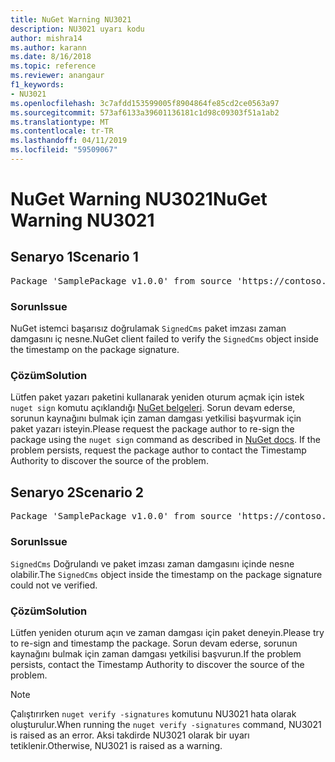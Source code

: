 ```yaml
---
title: NuGet Warning NU3021
description: NU3021 uyarı kodu
author: mishra14
ms.author: karann
ms.date: 8/16/2018
ms.topic: reference
ms.reviewer: anangaur
f1_keywords:
- NU3021
ms.openlocfilehash: 3c7afdd153599005f8904864fe85cd2ce0563a97
ms.sourcegitcommit: 573af6133a39601136181c1d98c09303f51a1ab2
ms.translationtype: MT
ms.contentlocale: tr-TR
ms.lasthandoff: 04/11/2019
ms.locfileid: "59509067"
---
```

# <a name="nuget-warning-nu3021"></a><span data-ttu-id="a3d00-103">NuGet Warning NU3021</span><span class="sxs-lookup"><span data-stu-id="a3d00-103">NuGet Warning NU3021</span></span>

## <a name="scenario-1"></a><span data-ttu-id="a3d00-104">Senaryo 1</span><span class="sxs-lookup"><span data-stu-id="a3d00-104">Scenario 1</span></span>

<pre>Package 'SamplePackage v1.0.0' from source 'https://contoso.com/index.json': The primary signature's timestamp signature validation failed.</pre>

### <a name="issue"></a><span data-ttu-id="a3d00-105">Sorun</span><span class="sxs-lookup"><span data-stu-id="a3d00-105">Issue</span></span>

<span data-ttu-id="a3d00-106">NuGet istemci başarısız doğrulamak `SignedCms` paket imzası zaman damgasını iç nesne.</span><span class="sxs-lookup"><span data-stu-id="a3d00-106">NuGet client failed to verify the `SignedCms` object inside the timestamp on the package signature.</span></span>


### <a name="solution"></a><span data-ttu-id="a3d00-107">Çözüm</span><span class="sxs-lookup"><span data-stu-id="a3d00-107">Solution</span></span>

<span data-ttu-id="a3d00-108">Lütfen paket yazarı paketini kullanarak yeniden oturum açmak için istek `nuget sign` komutu açıklandığı [NuGet belgeleri](https://docs.microsoft.com/en-us/nuget/create-packages/sign-a-package). Sorun devam ederse, sorunun kaynağını bulmak için zaman damgası yetkilisi başvurmak için paket yazarı isteyin.</span><span class="sxs-lookup"><span data-stu-id="a3d00-108">Please request the package author to re-sign the package using the `nuget sign` command as described in [NuGet docs](https://docs.microsoft.com/en-us/nuget/create-packages/sign-a-package). If the problem persists, request the package author to contact the Timestamp Authority to discover the source of the problem.</span></span>



## <a name="scenario-2"></a><span data-ttu-id="a3d00-109">Senaryo 2</span><span class="sxs-lookup"><span data-stu-id="a3d00-109">Scenario 2</span></span>

<pre>Package 'SamplePackage v1.0.0' from source 'https://contoso.com/index.json': The timestamp signature validation failed.</pre>

### <a name="issue"></a><span data-ttu-id="a3d00-110">Sorun</span><span class="sxs-lookup"><span data-stu-id="a3d00-110">Issue</span></span>

<span data-ttu-id="a3d00-111">`SignedCms` Doğrulandı ve paket imzası zaman damgasını içinde nesne olabilir.</span><span class="sxs-lookup"><span data-stu-id="a3d00-111">The `SignedCms` object inside the timestamp on the package signature could not ve verified.</span></span>


### <a name="solution"></a><span data-ttu-id="a3d00-112">Çözüm</span><span class="sxs-lookup"><span data-stu-id="a3d00-112">Solution</span></span>

<span data-ttu-id="a3d00-113">Lütfen yeniden oturum açın ve zaman damgası için paket deneyin.</span><span class="sxs-lookup"><span data-stu-id="a3d00-113">Please try to re-sign and timestamp the package.</span></span> <span data-ttu-id="a3d00-114">Sorun devam ederse, sorunun kaynağını bulmak için zaman damgası yetkilisi başvurun.</span><span class="sxs-lookup"><span data-stu-id="a3d00-114">If the problem persists, contact the Timestamp Authority to discover the source of the problem.</span></span>


> [!Note]
> <span data-ttu-id="a3d00-115">Çalıştırırken `nuget verify -signatures` komutunu NU3021 hata olarak oluşturulur.</span><span class="sxs-lookup"><span data-stu-id="a3d00-115">When running the `nuget verify -signatures` command, NU3021 is raised as an error.</span></span> <span data-ttu-id="a3d00-116">Aksi takdirde NU3021 olarak bir uyarı tetiklenir.</span><span class="sxs-lookup"><span data-stu-id="a3d00-116">Otherwise, NU3021 is raised as a warning.</span></span>